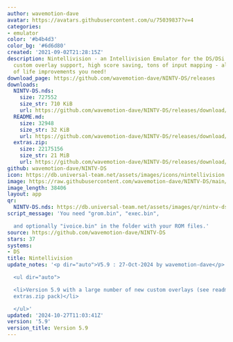 ```yaml
---
author: wavemotion-dave
avatar: https://avatars.githubusercontent.com/u/75039837?v=4
categories:
- emulator
color: '#b4b4d3'
color_bg: '#6d6d80'
created: '2021-09-02T21:28:15Z'
description: Nintellivision - an Intellivision Emulator for the DS/DSi. High compatibility,
  custom overlay support, high score saving, tons of input mapping - all the quality
  of life improvements you need!
download_page: https://github.com/wavemotion-dave/NINTV-DS/releases
downloads:
  NINTV-DS.nds:
    size: 727552
    size_str: 710 KiB
    url: https://github.com/wavemotion-dave/NINTV-DS/releases/download/5.9/NINTV-DS.nds
  README.md:
    size: 32948
    size_str: 32 KiB
    url: https://github.com/wavemotion-dave/NINTV-DS/releases/download/5.9/README.md
  extras.zip:
    size: 22175156
    size_str: 21 MiB
    url: https://github.com/wavemotion-dave/NINTV-DS/releases/download/5.9/extras.zip
github: wavemotion-dave/NINTV-DS
icon: https://db.universal-team.net/assets/images/icons/nintellivision.png
image: https://raw.githubusercontent.com/wavemotion-dave/NINTV-DS/main/arm9/gfx/bgTop.png
image_length: 38406
layout: app
qr:
  NINTV-DS.nds: https://db.universal-team.net/assets/images/qr/nintv-ds-nds.png
script_message: 'You need "grom.bin", "exec.bin",

  and optionally "ivoice.bin" in the folder with your ROM files.'
source: https://github.com/wavemotion-dave/NINTV-DS
stars: 37
systems:
- DS
title: Nintellivision
update_notes: '<p dir="auto">V5.9 : 27-Oct-2024 by wavemotion-dave</p>

  <ul dir="auto">

  <li>Version 5.9 with a large number of new custom overlays (see readme.md and the
  extras.zip pack)</li>

  </ul>'
updated: '2024-10-27T11:03:41Z'
version: '5.9'
version_title: Version 5.9
---
```

